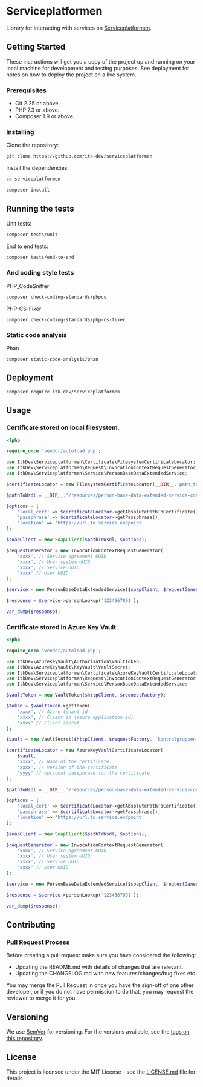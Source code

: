 # Serviceplatformen

Library for interacting with services on [Serviceplatformen](https://www.serviceplatformen.dk).

## Getting Started

These instructions will get you a copy of the project up and running on your local machine for development and testing purposes. See deployment for notes on how to deploy the project on a live system.

### Prerequisites

- Git 2.25 or above.
- PHP 7.3 or above.
- Composer 1.9 or above.

### Installing

Clone the repository:

```sh
git clone https://github.com/itk-dev/serviceplatformen
```

Install the dependencies:

```sh
cd serviceplatformen

composer install
```

## Running the tests

Unit tests:
```sh
composer tests/unit
```

End to end tests:
```sh
composer tests/end-to-end
```

### And coding style tests

PHP_CodeSniffer
```sh
composer check-coding-standards/phpcs
```

PHP-CS-Fixer
```
composer check-coding-standards/php-cs-fixer 
```

### Static code analysis

Phan
```
composer static-code-analysis/phan
```

## Deployment

```
composer require itk-dev/serviceplatformen
```

## Usage

### Certificate stored on local filesystem.

```php
<?php

require_once 'vendor/autoload.php';

use ItkDev\Serviceplatformen\Certificate\FilesystemCertificateLocator;
use ItkDev\Serviceplatformen\Request\InvocationContextRequestGenerator;
use ItkDev\Serviceplatformen\Service\PersonBaseDataExtendedService;

$certificateLocator = new FilesystemCertificateLocator(__DIR__.'path_to_certificate.pem', 'passphrase if any');

$pathToWsdl = __DIR__.'/resources/person-base-data-extended-service-contract/wsdl/context/PersonBaseDataExtendedService.wsdl';

$options = [
    'local_cert' => $certificateLocator->getAbsolutePathToCertificate(),
    'passphrase' => $certificateLocator->getPassphrase(),
    'location' => 'https://url.to.service.endpoint'
];

$soapClient = new SoapClient($pathToWsdl, $options);

$requestGenerator = new InvocationContextRequestGenerator(
    'xxxx', // Service agreement UUID
    'xxxx', // User system UUID
    'xxxx', // Service UUID
    'xxxx' // User UUID
);

$service = new PersonBaseDataExtendedService($soapClient, $requestGenerator);

$response = $service->personLookup('1234567891');

var_dump($response);
```

### Certificate stored in Azure Key Vault
```php
<?php

require_once 'vendor/autoload.php';

use ItkDev\AzureKeyVault\Authorisation\VaultToken;
use ItkDev\AzureKeyVault\KeyVault\VaultSecret;
use ItkDev\Serviceplatformen\Certificate\AzureKeyVaultCertificateLocator;
use ItkDev\Serviceplatformen\Request\InvocationContextRequestGenerator;
use ItkDev\Serviceplatformen\Service\PersonBaseDataExtendedService;

$vaultToken = new VaultToken($httpClient, $requestFactory);

$token = $vaultToken->getToken(
    'xxxx', // Azure tenant id
    'xxxx', // Client id (azure application id)
    'xxxx' // Client secret
);

$vault = new VaultSecret($httpClient, $requestFactory, 'kontrolgruppen', $token->getAccessToken());

$certificateLocator = new AzureKeyVaultCertificateLocator(
    $vault,
    'xxxx', // Name of the certificate
    'xxxx', // Version of the certificate
    'yyyy' // optional passphrase for the certificate
);

$pathToWsdl = __DIR__.'/resources/person-base-data-extended-service-contract/wsdl/context/PersonBaseDataExtendedService.wsdl';

$options = [
    'local_cert' => $certificateLocator->getAbsolutePathToCertificate(),
    'passphrase' => $certificateLocator->getPassphrase(),
    'location' => 'https://url.to.service.endpoint'
];

$soapClient = new SoapClient($pathToWsdl, $options);

$requestGenerator = new InvocationContextRequestGenerator(
    'xxxx', // Service agreement UUID
    'xxxx', // User system UUID
    'xxxx', // Service UUID
    'xxxx' // User UUID
);

$service = new PersonBaseDataExtendedService($soapClient, $requestGenerator);

$response = $service->personLookup('1234567891');

var_dump($response);
```

## Contributing

### Pull Request Process

Before creating a pull request make sure you have considered the following:
- Updating the README.md with details of changes that are relevant.
- Updating the CHANGELOG.md with new features/changes/bug fixes etc.

You may merge the Pull Request in once you have the sign-off of one other developer, or if you do not have permission to do that, you may request the reviewer to merge it for you.

## Versioning

We use [SemVer](http://semver.org/) for versioning. For the versions available, see the [tags on this repository](https://github.com/your/project/tags). 

## License

This project is licensed under the MIT License - see the [LICENSE.md](LICENSE.md) file for details
